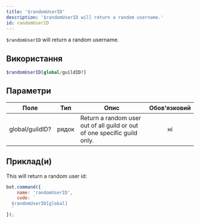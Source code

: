 ```yaml
---
title: '$randomUserID'
description: '$randomUserID will return a random username.'
id: randomUserID
---
```


`$randomUserID` will return a random username.

## Використання

```php
$randomUserID[global/guildID?]
```

## Параметри

| Поле            | Тип   | Опис                                                                     | Обов'язковий |
| --------------- | ----- | ------------------------------------------------------------------------ |:------------:|
| global/guildID? | рядок | Return a random user out of all guild or out of one specific guild only. |      ні      |

## Приклад(и)

This will return a random user id:

```javascript
bot.command({
    name: 'randomUserID',
    code: `
  $randomUserID[global]
  `
});
```
